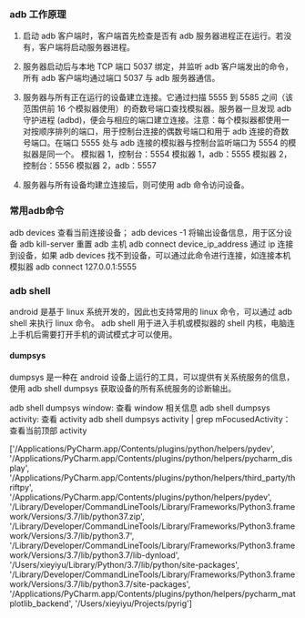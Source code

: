 ### adb 工作原理
1. 启动 adb 客户端时，客户端首先检查是否有 adb 服务器进程正在运行。若没有，客户端将启动服务器进程。

2. 服务器启动后与本地 TCP 端口 5037 绑定，并监听 adb 客户端发出的命令，所有 adb 客户端均通过端口 5037 与 adb 服务器通信。

3. 服务器与所有正在运行的设备建立连接。它通过扫描 5555 到 5585 之间（该范围供前 16 个模拟器使用）的奇数号端口查找模拟器。服务器一旦发现 adb 守护进程 (adbd)，便会与相应的端口建立连接。注意：每个模拟器都使用一对按顺序排列的端口，用于控制台连接的偶数号端口和用于 adb 连接的奇数号端口。在端口 5555 处与 adb 连接的模拟器与控制台监听端口为 5554 的模拟器是同一个。
模拟器 1，控制台：5554
模拟器 1，adb：5555
模拟器 2，控制台：5556
模拟器 2，adb：5557

4. 服务器与所有设备均建立连接后，则可使用 adb 命令访问设备。

### 常用adb命令
adb devices 查看当前连接设备； adb devices -1 将输出设备信息，用于区分设备
adb kill-server 重置 adb 主机
adb connect device_ip_address 通过 ip 连接到设备，如果 adb devices 找不到设备，可以通过此命令进行连接，如连接本机模拟器 adb connect 127.0.0.1:5555

### adb shell
android 是基于 linux 系统开发的，因此也支持常用的 linux 命令，可以通过 adb shell 来执行 linux 命令。
adb shell 用于进入手机或模拟器的 shell 内核，电脑连上手机后需要打开手机的调试模式才可以使用。

#### dumpsys
dumpsys 是一种在 android 设备上运行的工具，可以提供有关系统服务的信息，使用 adb shell dumpsys 获取设备的所有系统服务的诊断输出。

adb shell dumpsys window: 查看 window 相关信息
adb shell dumpsys activity: 查看 activity
adb shell dumpsys activity | grep mFocusedActivity： 查看当前顶部 activity

['/Applications/PyCharm.app/Contents/plugins/python/helpers/pydev', '/Applications/PyCharm.app/Contents/plugins/python/helpers/pycharm_display', '/Applications/PyCharm.app/Contents/plugins/python/helpers/third_party/thriftpy', '/Applications/PyCharm.app/Contents/plugins/python/helpers/pydev', '/Library/Developer/CommandLineTools/Library/Frameworks/Python3.framework/Versions/3.7/lib/python37.zip', '/Library/Developer/CommandLineTools/Library/Frameworks/Python3.framework/Versions/3.7/lib/python3.7', '/Library/Developer/CommandLineTools/Library/Frameworks/Python3.framework/Versions/3.7/lib/python3.7/lib-dynload', '/Users/xieyiyu/Library/Python/3.7/lib/python/site-packages', '/Library/Developer/CommandLineTools/Library/Frameworks/Python3.framework/Versions/3.7/lib/python3.7/site-packages', '/Applications/PyCharm.app/Contents/plugins/python/helpers/pycharm_matplotlib_backend', '/Users/xieyiyu/Projects/pyrig']
